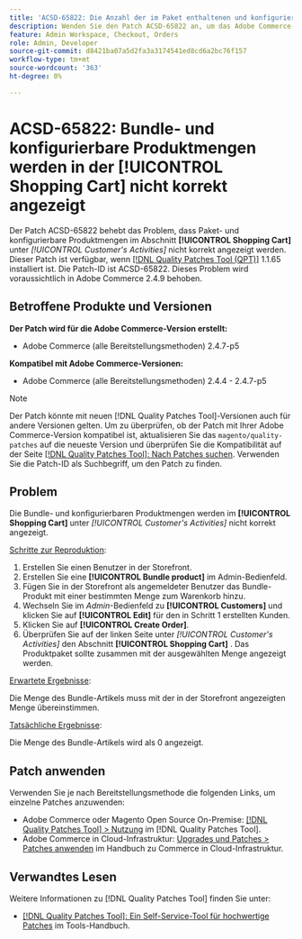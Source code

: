 ```yaml
---
title: 'ACSD-65822: Die Anzahl der im Paket enthaltenen und konfigurierbaren Produkte wird nicht korrekt im Warenkorb angezeigt.'
description: Wenden Sie den Patch ACSD-65822 an, um das Adobe Commerce-Problem zu beheben, bei dem die Menge beim Hinzufügen von Bundle-Produkten im Abschnitt Warenkorb des Kunden im Admin-Bedienfeld als 0 angezeigt wurde.
feature: Admin Workspace, Checkout, Orders
role: Admin, Developer
source-git-commit: d8421ba07a5d2fa3a3174541ed8cd6a2bc76f157
workflow-type: tm+mt
source-wordcount: '363'
ht-degree: 0%

---
```



# ACSD-65822: Bundle- und konfigurierbare Produktmengen werden in der [!UICONTROL Shopping Cart] nicht korrekt angezeigt

Der Patch ACSD-65822 behebt das Problem, dass Paket- und konfigurierbare Produktmengen im Abschnitt **[!UICONTROL Shopping Cart]** unter *[!UICONTROL Customer's Activities]* nicht korrekt angezeigt werden. Dieser Patch ist verfügbar, wenn [[!DNL Quality Patches Tool (QPT)]](/help/tools/quality-patches-tool/quality-patches-tool-to-self-serve-quality-patches.md) 1.1.65 installiert ist. Die Patch-ID ist ACSD-65822. Dieses Problem wird voraussichtlich in Adobe Commerce 2.4.9 behoben.

## Betroffene Produkte und Versionen

**Der Patch wird für die Adobe Commerce-Version erstellt:**

* Adobe Commerce (alle Bereitstellungsmethoden) 2.4.7-p5

**Kompatibel mit Adobe Commerce-Versionen:**

* Adobe Commerce (alle Bereitstellungsmethoden) 2.4.4 - 2.4.7-p5

>[!NOTE]
>
>Der Patch könnte mit neuen [!DNL Quality Patches Tool]-Versionen auch für andere Versionen gelten. Um zu überprüfen, ob der Patch mit Ihrer Adobe Commerce-Version kompatibel ist, aktualisieren Sie das `magento/quality-patches` auf die neueste Version und überprüfen Sie die Kompatibilität auf der Seite [[!DNL Quality Patches Tool]: Nach Patches suchen](https://experienceleague.adobe.com/tools/commerce-quality-patches/index.html). Verwenden Sie die Patch-ID als Suchbegriff, um den Patch zu finden.

## Problem

Die Bundle- und konfigurierbaren Produktmengen werden im **[!UICONTROL Shopping Cart]** unter *[!UICONTROL Customer's Activities]* nicht korrekt angezeigt.

<u>Schritte zur Reproduktion</u>:

1. Erstellen Sie einen Benutzer in der Storefront.
2. Erstellen Sie eine **[!UICONTROL Bundle product]** im Admin-Bedienfeld.
3. Fügen Sie in der Storefront als angemeldeter Benutzer das Bundle-Produkt mit einer bestimmten Menge zum Warenkorb hinzu.
4. Wechseln Sie im *Admin*-Bedienfeld zu **[!UICONTROL Customers]** und klicken Sie auf **[!UICONTROL Edit]** für den in Schritt 1 erstellten Kunden.
5. Klicken Sie auf **[!UICONTROL Create Order]**.
6. Überprüfen Sie auf der linken Seite unter *[!UICONTROL Customer's Activities]* den Abschnitt **[!UICONTROL Shopping Cart]** . Das Produktpaket sollte zusammen mit der ausgewählten Menge angezeigt werden.

<u>Erwartete Ergebnisse</u>:

Die Menge des Bundle-Artikels muss mit der in der Storefront angezeigten Menge übereinstimmen.

<u>Tatsächliche Ergebnisse</u>:

Die Menge des Bundle-Artikels wird als 0 angezeigt.

## Patch anwenden

Verwenden Sie je nach Bereitstellungsmethode die folgenden Links, um einzelne Patches anzuwenden:

* Adobe Commerce oder Magento Open Source On-Premise: [[!DNL Quality Patches Tool] > Nutzung](/help/tools/quality-patches-tool/usage.md) im [!DNL Quality Patches Tool].
* Adobe Commerce in Cloud-Infrastruktur: [Upgrades und Patches > Patches anwenden](https://experienceleague.adobe.com/docs/commerce-cloud-service/user-guide/develop/upgrade/apply-patches.html) im Handbuch zu Commerce in Cloud-Infrastruktur.

## Verwandtes Lesen

Weitere Informationen zu [!DNL Quality Patches Tool] finden Sie unter:

* [[!DNL Quality Patches Tool]: Ein Self-Service-Tool für hochwertige Patches](/help/tools/quality-patches-tool/quality-patches-tool-to-self-serve-quality-patches.md) im Tools-Handbuch.
